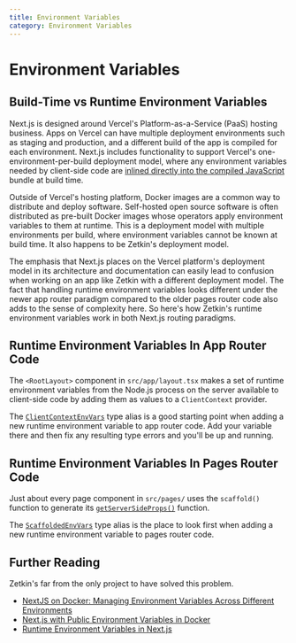```yaml
---
title: Environment Variables
category: Environment Variables
---
```


# Environment Variables

## Build-Time vs Runtime Environment Variables

Next.js is designed around Vercel's Platform-as-a-Service (PaaS) hosting
business. Apps on Vercel can have multiple deployment environments such as
staging and production, and a different build of the app is compiled for each
environment. Next.js includes functionality to support Vercel's
one-environment-per-build deployment model, where any environment variables
needed by client-side code are [inlined directly into the compiled JavaScript](https://nextjs.org/docs/pages/building-your-application/configuring/environment-variables#bundling-environment-variables-for-the-browser)
bundle at build time.

Outside of Vercel's hosting platform, Docker images are a common way to
distribute and deploy software. Self-hosted open source software is often
distributed as pre-built Docker images whose operators apply environment
variables to them at runtime. This is a deployment model with multiple
environments per build, where environment variables cannot be known at build
time. It also happens to be Zetkin's deployment model.

The emphasis that Next.js places on the Vercel platform's deployment
model in its architecture and documentation can easily lead to confusion when
working on an app like Zetkin with a different deployment model. The fact that
handling runtime environment variables looks different under the newer app
router paradigm compared to the older pages router code also adds to the sense
of complexity here. So here's how Zetkin's runtime environment variables work in
both Next.js routing paradigms.

## Runtime Environment Variables In App Router Code

The `<RootLayout>` component in `src/app/layout.tsx` makes a set of runtime
environment variables from the Node.js process on the server available to
client-side code by adding them as values to a `ClientContext` provider.

The [`ClientContextEnvVars`](../types/ClientContextEnvVars.html) type alias is a good starting point
when adding a new runtime environment variable to app router code. Add your
variable there and then fix any resulting type errors and you'll be up and
running.

## Runtime Environment Variables In Pages Router Code

Just about every page component in `src/pages/` uses the `scaffold()` function
to generate its [`getServerSideProps()`](https://nextjs.org/docs/pages/building-your-application/data-fetching/get-server-side-props) function.

The [`ScaffoldedEnvVars`](../types/ScaffoldedEnvVars.html) type alias is the
place to look first when adding a new runtime environment variable to pages
router code.

## Further Reading

Zetkin's far from the only project to have solved this problem.

- [NextJS on Docker: Managing Environment Variables Across Different Environments](https://medium.com/@ihcnemed/nextjs-on-docker-managing-environment-variables-across-different-environments-972b34a76203)
- [Next.js with Public Environment Variables in Docker](https://dev.to/vorillaz/nextjs-with-public-environment-variables-in-docker-4ogf)
- [Runtime Environment Variables in Next.js](https://notes.dt.in.th/NextRuntimeEnv)

